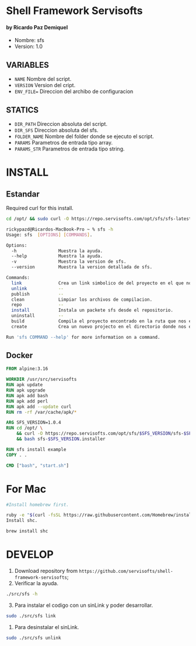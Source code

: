 # Shell Framework Servisofts
#### by Ricardo Paz Demiquel

- Nombre: sfs
- Version: 1.0


## VARIABLES
- `NAME` Nombre del script.
- `VERSION` Version del cript.
- `ENV_FILE=` Direccion del archibo de configuracion 

## STATICS
- `DIR_PATH` Direccion absoluta del script.
- `DIR_SFS` Direccion absoluta del sfs.
- `FOLDER_NAME` Nombre del folder donde se ejecuto el script.
- `PARAMS` Parametros de entrada tipo array.
- `PARAMS_STR` Parametros de entrada tipo string.



# INSTALL

## Estandar
Required curl for this install.

```bash
cd /opt/ && sudo curl -O https://repo.servisofts.com/opt/sfs/sfs-latest.installer && sudo bash sfs-latest.installer
```


```bash
rickypazd@Ricardos-MacBook-Pro ~ % sfs -h
Usage: sfs  [OPTIONS] [COMMANDS].

Options:
  -h                Muestra la ayuda.
  --help            Muestra la ayuda.
  -v                Muestra la version de sfs.
  --version         Muestra la version detallada de sfs.

Commands:
  link              Crea un link simbolico de del proyecto en el que nos encontramos.
  unlink            --
  publish           --
  clean             Limpiar los archivos de compilacion.
  repo              --
  install           Instala un packete sfs desde el repositorio.
  uninstall         --
  build             Compila el proyecto encontrado en la ruta que nos encontramos.
  create            Crea un nuevo projecto en el directorio donde nos encontramos.

Run 'sfs COMMAND --help' for more information on a command.
```





## Docker
```dockerfile
FROM alpine:3.16

WORKDIR /usr/src/servisofts
RUN apk update
RUN apk upgrade
RUN apk add bash
RUN apk add perl
RUN apk add --update curl
RUN rm -rf /var/cache/apk/*

ARG SFS_VERSION=1.0.4
RUN cd /opt/ \
    && curl -O https://repo.servisofts.com/opt/sfs/$SFS_VERSION/sfs-$SFS_VERSION.installer \
    && bash sfs-$SFS_VERSION.installer

RUN sfs install example
COPY . .

CMD ["bash", "start.sh"]
```




# For Mac
```bash
#Install homebrew first.

ruby -e "$(curl -fsSL https://raw.githubusercontent.com/Homebrew/install/master/install)" < /dev/null 2> /dev/null
Install shc.

brew install shc
```




# DEVELOP

1. Download repository from `https://github.com/servisofts/shell-framework-servisofts`;
2. Verificar la ayuda.
```bash
./src/sfs -h
```
3. Para instalar el codigo con un sinLink y poder desarrollar.
```bash
sudo ./src/sfs link

```
1. Para desinstalar el sinLink.
```bash
sudo ./src/sfs unlink
```